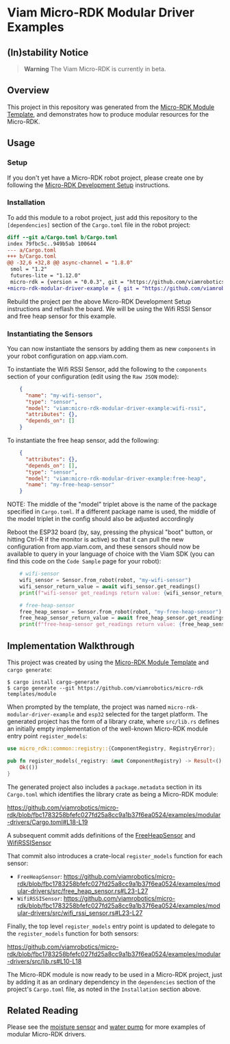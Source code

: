# Viam Micro-RDK Modular Driver Examples

## (In)stability Notice

> **Warning** The Viam Micro-RDK is currently in beta.

## Overview

This project in this repository was generated from the
[Micro-RDK Module Template](/templates/module),
and demonstrates how to produce modular resources for the Micro-RDK.

## Usage

### Setup

If you don't yet have a Micro-RDK robot project, please create one by
following the [Micro-RDK Development
Setup](https://docs.viam.com/installation/prepare/microcontrollers/development-setup/)
instructions.

### Installation

To add this module to a robot project, just add this repository to the
`[dependencies]` section of the `Cargo.toml` file in the robot
project:


``` diff
diff --git a/Cargo.toml b/Cargo.toml
index 79fbc5c..949b5ab 100644
--- a/Cargo.toml
+++ b/Cargo.toml
@@ -32,6 +32,8 @@ async-channel = "1.8.0"
 smol = "1.2"
 futures-lite = "1.12.0"
 micro-rdk = {version = "0.0.3", git = "https://github.com/viamrobotics/micro-rdk.git", features = ["esp32"]}
+micro-rdk-modular-driver-example = { git = "https://github.com/viamrobotics/micro-rdk/tree/main/examples/modular-drivers" }
```

Rebuild the project per the above Micro-RDK Development Setup
instructions and reflash the board. We will be using the Wifi
RSSI Sensor and free heap sensor for this example.

### Instantiating the Sensors

You can now instantiate the sensors by adding them as new `components`
in your robot configuration on app.viam.com.

To instantiate the Wifi RSSI Sensor, add the following to the
`components` section of your configuration (edit using the `Raw JSON`
mode):

``` json
    {
      "name": "my-wifi-sensor",
      "type": "sensor",
      "model": "viam:micro-rdk-modular-driver-example:wifi-rssi",
      "attributes": {},
      "depends_on": []
    }
```

To instantiate the free heap sensor, add the following:

``` json
    {
      "attributes": {},
      "depends_on": [],
      "type": "sensor",
      "model": "viam:micro-rdk-modular-driver-example:free-heap",
      "name": "my-free-heap-sensor"
    }
```

NOTE: The middle of the "model" triplet above is the name of the package specified in
`Cargo.toml`. If a different package name is used, the middle of the model triplet
in the config should also be adjusted accordingly 

Reboot the ESP32 board (by, say, pressing the physical "boot" button,
or hitting Ctrl-R if the monitor is active) so that it can pull the
new configuration from app.viam.com, and these sensors should now be
available to query in your language of choice with the Viam SDK (you
can find this code on the `Code Sample` page for your robot):

``` python
    # wifi-sensor
    wifi_sensor = Sensor.from_robot(robot, "my-wifi-sensor")
    wifi_sensor_return_value = await wifi_sensor.get_readings()
    print(f"wifi-sensor get_readings return value: {wifi_sensor_return_value}")

    # free-heap-sensor
    free_heap_sensor = Sensor.from_robot(robot, "my-free-heap-sensor")
    free_heap_sensor_return_value = await free_heap_sensor.get_readings()
    print(f"free-heap-sensor get_readings return value: {free_heap_sensor_return_value}")
```

## Implementation Walkthrough

This project was created by using the [Micro-RDK Module
Template](/templates/module)
and `cargo generate`:

``` shell
$ cargo install cargo-generate
$ cargo generate --git https://github.com/viamrobotics/micro-rdk templates/module
```

When prompted by the template, the project was named
`micro-rdk-modular-driver-example` and `esp32` selected for the target
platform. The generated project has the form of a library crate, where
`src/lib.rs` defines an initially empty implementation of the
well-known Micro-RDK module entry point `register_models`:

``` rust
use micro_rdk::common::registry::{ComponentRegistry, RegistryError};

pub fn register_models(_registry: &mut ComponentRegistry) -> Result<(), RegistryError>  {
    Ok(())
}
```

The generated project also includes a `package.metadata` section in
its `Cargo.toml` which identifies the library crate as being a
Micro-RDK module:

https://github.com/viamrobotics/micro-rdk/blob/fbc1783258bfefc027fd25a8cc9a1b37f6ea0524/examples/modular-drivers/Cargo.toml#L18-L19

A subsequent commit adds definitions of the
[FreeHeapSensor](src/free_heap_sensor.rs)
and
[WifiRSSISensor](src/wifi_rssi_sensor.rs)

That commit also introduces a crate-local `register_models` function
for each sensor:

- `FreeHeapSensor`: https://github.com/viamrobotics/micro-rdk/blob/fbc1783258bfefc027fd25a8cc9a1b37f6ea0524/examples/modular-drivers/src/free_heap_sensor.rs#L23-L27
- `WifiRSSISensor`: https://github.com/viamrobotics/micro-rdk/blob/fbc1783258bfefc027fd25a8cc9a1b37f6ea0524/examples/modular-drivers/src/wifi_rssi_sensor.rs#L23-L27

Finally, the top level `register_models` entry point is updated to delegate to the `register_models` function for both sensors:

https://github.com/viamrobotics/micro-rdk/blob/fbc1783258bfefc027fd25a8cc9a1b37f6ea0524/examples/modular-drivers/src/lib.rs#L10-L18

The Micro-RDK module is now ready to be used in a Micro-RDK project,
just by adding it as an ordinary dependency in the `dependencies`
section of the project's `Cargo.toml` file, as noted in the
`Installation` section above.

## Related Reading

Please see the [moisture sensor](src/moisture_sensor.rs) and [water pump](src/water_pump.rs) for
more examples of modular Micro-RDK drivers.
